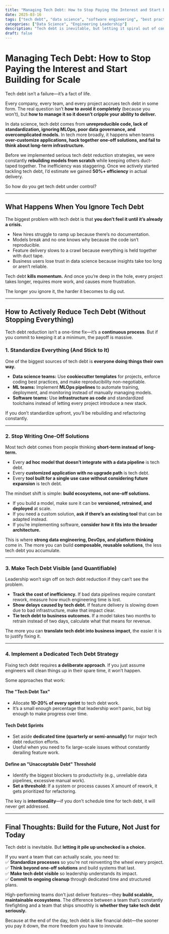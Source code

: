 ```yaml
---
title: "Managing Tech Debt: How to Stop Paying the Interest and Start Building for Scale"
date: 2025-03-16
tags: ["tech debt", "data science", "software engineering", "best practices"]
categories: ["Data Science", "Engineering Leadership"]
description: "Tech debt is inevitable, but letting it spiral out of control is a choice. Learn how to actively manage and reduce tech debt so your team can scale efficiently."
draft: false
---
```


# **Managing Tech Debt: How to Stop Paying the Interest and Start Building for Scale**  

Tech debt isn’t a failure—it’s a fact of life.  

Every company, every team, and every project accrues tech debt in some form. The real question isn’t **how to avoid it completely** (because you won’t), but **how to manage it so it doesn’t cripple your ability to deliver.**  

In data science, tech debt comes from **unreproducible code, lack of standardization, ignoring MLOps, poor data governance, and overcomplicated models.** In tech more broadly, it happens when teams **over-customize applications, hack together one-off solutions, and fail to think about long-term infrastructure.**  

Before we implemented serious tech debt reduction strategies, we were constantly **rebuilding models from scratch** while keeping others duct-taped together. The inefficiency was staggering. Once we actively started tackling tech debt, I’d estimate we gained **50%+ efficiency** in actual delivery.  

So how do you get tech debt under control?  

---

## **What Happens When You Ignore Tech Debt**  

The biggest problem with tech debt is that **you don’t feel it until it’s already a crisis.**  

- New hires struggle to ramp up because there’s no documentation.  
- Models break and no one knows why because the code isn’t reproducible.  
- Feature delivery slows to a crawl because everything is held together with duct tape.  
- Business users lose trust in data science because insights take too long or aren’t reliable.  

Tech debt **kills momentum.** And once you’re deep in the hole, every project takes longer, requires more work, and causes more frustration.  

The longer you ignore it, the harder it becomes to dig out.  

---

## **How to Actively Reduce Tech Debt (Without Stopping Everything)**  

Tech debt reduction isn’t a one-time fix—it’s a **continuous process**. But if you commit to keeping it at a minimum, the payoff is massive.  

### **1. Standardize Everything (And Stick to It)**  

One of the biggest sources of tech debt is **everyone doing things their own way.**  

- **Data science teams:** Use **cookiecutter templates** for projects, enforce coding best practices, and make reproducibility non-negotiable.  
- **ML teams:** Implement **MLOps pipelines** to automate training, deployment, and monitoring instead of manually managing models.  
- **Software teams:** Use **infrastructure as code** and standardized toolchains instead of letting every project introduce a new stack.  

If you don’t standardize upfront, you’ll be rebuilding and refactoring constantly.  

---

### **2. Stop Writing One-Off Solutions**  

Most tech debt comes from people thinking **short-term instead of long-term.**  

- Every **ad hoc model that doesn’t integrate with a data pipeline** is tech debt.  
- Every **customized application with no upgrade path** is tech debt.  
- Every **tool built for a single use case without considering future expansion** is tech debt.  

The mindset shift is simple: **build ecosystems, not one-off solutions.**  

- If you build a model, make sure it can be **versioned, retrained, and deployed** at scale.  
- If you need a custom solution, **ask if there’s an existing tool** that can be adapted instead.  
- If you’re implementing software, **consider how it fits into the broader architecture.**  

This is where **strong data engineering, DevOps, and platform thinking** come in. The more you can build **composable, reusable solutions**, the less tech debt you accumulate.  

---

### **3. Make Tech Debt Visible (and Quantifiable)**  

Leadership won’t sign off on tech debt reduction if they can’t see the problem.  

- **Track the cost of inefficiency.** If bad data pipelines require constant rework, measure how much engineering time is lost.  
- **Show delays caused by tech debt.** If feature delivery is slowing down due to bad infrastructure, make that impact clear.  
- **Tie tech debt to business outcomes.** If a model takes two months to retrain instead of two days, calculate what that means for revenue.  

The more you can **translate tech debt into business impact**, the easier it is to justify fixing it.  

---

### **4. Implement a Dedicated Tech Debt Strategy**  

Fixing tech debt requires **a deliberate approach**. If you just assume engineers will clean things up in their spare time, it won’t happen.  

Some approaches that work:  

#### **The "Tech Debt Tax"**  
- Allocate **10-20% of every sprint** to tech debt work.  
- It’s a small enough percentage that leadership won’t panic, but big enough to make progress over time.  

#### **Tech Debt Sprints**  
- Set aside **dedicated time (quarterly or semi-annually)** for major tech debt reduction efforts.  
- Useful when you need to fix large-scale issues without constantly derailing feature work.  

#### **Define an "Unacceptable Debt" Threshold**  
- Identify the biggest blockers to productivity (e.g., unreliable data pipelines, excessive manual work).  
- **Set a threshold:** If a system or process causes X amount of rework, it gets prioritized for refactoring.  

The key is **intentionality**—if you don’t schedule time for tech debt, it will never get addressed.  

---

## **Final Thoughts: Build for the Future, Not Just for Today**  

Tech debt is inevitable. But **letting it pile up unchecked is a choice.**  

If you want a team that can actually scale, you need to:  
✅ **Standardize processes** so you’re not reinventing the wheel every project.  
✅ **Think beyond one-off solutions** and build systems that last.  
✅ **Make tech debt visible** so leadership understands its impact.  
✅ **Commit to ongoing cleanup** through dedicated time and structured plans.  

High-performing teams don’t just deliver features—they **build scalable, maintainable ecosystems**. The difference between a team that’s constantly firefighting and a team that ships smoothly is **whether they take tech debt seriously.**  

Because at the end of the day, tech debt is like financial debt—the sooner you pay it down, the more freedom you have to innovate.  
